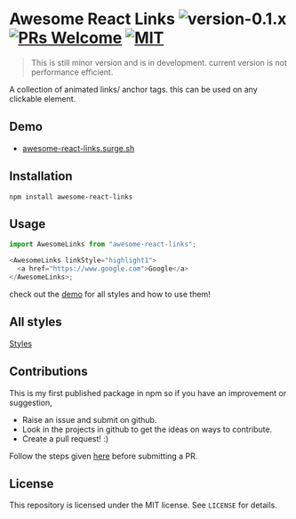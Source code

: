 # Awesome React Links ![version-0.1.x](https://img.shields.io/badge/version-0.1.0.alpha-yellow.svg) [![PRs Welcome](https://img.shields.io/badge/PRs-welcome-brightgreen.svg)](http://makeapullrequest.com) [![MIT](https://img.shields.io/github/license/mashape/apistatus.svg)](https://opensource.org/licenses/MIT)

> This is still minor version and is in development. current version is not performance efficient.

A collection of animated links/ anchor tags. this can be used on any clickable element.

## Demo

- [awesome-react-links.surge.sh](https://awesome-react-links.surge.sh)

## Installation

```
npm install awesome-react-links
```

## Usage

```javascript
import AwesomeLinks from "awesome-react-links";

<AwesomeLinks linkStyle="highlight1">
  <a href="https://www.google.com">Google</a>
</AwesomeLinks>;
```

check out the [demo](https://awesome-react-links.surge.sh) for all styles and how to use them!

## All styles

[Styles](STYLES.md)

## Contributions

This is my first published package in npm so if you have an improvement or suggestion,

- Raise an issue and submit on github.
- Look in the projects in github to get the ideas on ways to contribute.
- Create a pull request! :)

Follow the steps given [here](CONTRIBUTIONS.md) before submitting a PR.

## License

This repository is licensed under the MIT license. See `LICENSE` for
details.
